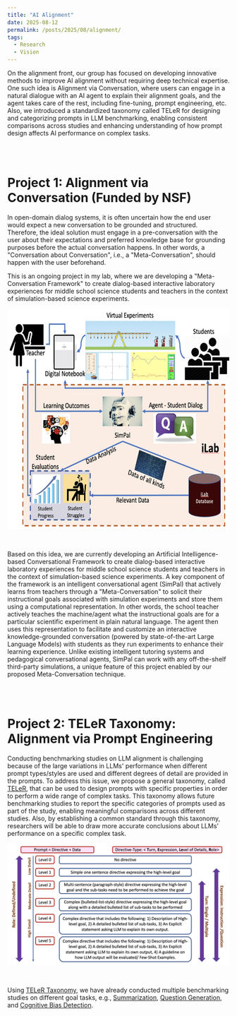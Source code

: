 ```yaml
---
title: "AI Alignment"
date: 2025-08-12
permalink: /posts/2025/08/alignment/
tags:
  - Research
  - Vision
---
```


On the alignment front, our group has focused on developing innovative methods to improve AI alignment without requiring deep technical expertise. One such idea is Alignment via Conversation, where users can engage in a natural dialogue with an AI agent to explain their alignment goals, and the agent takes care of the rest, including fine-tuning, prompt engineering, etc. Also, we introduced a standardized taxonomy called TELeR for designing and categorizing prompts in LLM benchmarking, enabling consistent comparisons across studies and enhancing understanding of how prompt design affects AI performance on complex tasks. 

<br>
<br>


Project 1: Alignment via Conversation (Funded by NSF)
======
In open-domain dialog systems, it is often uncertain how the end user would expect a new conversation to be grounded and structured. Therefore, the ideal solution must engage in a pre-conversation with the user about their expectations and preferred knowledge base for grounding purposes before the actual conversation happens. In other words, a "Conversation about Conversation", i.e., a "Meta-Conversation", should happen with the user beforehand. 

This is an ongoing project in my lab, where we are developing a "Meta-Conversation Framework" to create dialog-based interactive laboratory experiences for middle school science students and teachers in the context of simulation-based science experiments. 

<center>
  <div style='display: flex; justify-content: center;'><img src='/images/iLab.png' alt='Image not Loading' style='height:500px;' align='middle'></div><br>
</center>
<br>

Based on this idea, we are currently developing an Artificial Intelligence-based Conversational Framework to create dialog-based interactive laboratory experiences for middle school science students and teachers in the context of simulation-based science experiments. A key component of the framework is an intelligent conversational agent (SimPal) that actively learns from teachers through a "Meta-Conversation" to solicit their instructional goals associated with simulation experiments and store them using a computational representation. In other words, the school teacher actively teaches the machine/agent what the instructional goals are for a particular scientific experiment in plain natural language. The agent then uses this representation to facilitate and customize an interactive knowledge-grounded conversation (powered by state-of-the-art Large Language Models) with students as they run experiments to enhance their learning experience. Unlike existing intelligent tutoring systems and pedagogical conversational agents, SimPal can work with any off-the-shelf third-party simulations, a unique feature of this project enabled by our proposed Meta-Conversation technique.

<br>
<br>


Project 2: TELeR Taxonomy: Alignment via Prompt Engineering
======
Conducting benchmarking studies on LLM alignment is challenging because of the large variations in LLMs' performance when different prompt types/styles are used and different degrees of detail are provided in the prompts. To address this issue, we propose a general taxonomy, called [TELeR](https://aclanthology.org/2023.findings-emnlp.946.pdf), that can be used to design prompts with specific properties in order to perform a wide range of complex tasks. This taxonomy allows future benchmarking studies to report the specific categories of prompts used as part of the study, enabling meaningful comparisons across different studies. Also, by establishing a common standard through this taxonomy, researchers will be able to draw more accurate conclusions about LLMs' performance on a specific complex task.

<center>
  <div style='display: flex; justify-content: center;'><img src='/images/TELER.png' alt='Image not Loading'  align='middle'></div><br>
</center>
<br>

Using [TELeR Taxonomy](https://aclanthology.org/2023.findings-emnlp.946.pdf), we have already conducted multiple benchmarking studies on different goal tasks, e.g., [Summarization](https://arxiv.org/abs/2402.17008), [Question Generation](https://arxiv.org/abs/2510.06411), and [Cognitive Bias Detection](https://arxiv.org/abs/2509.22856).
